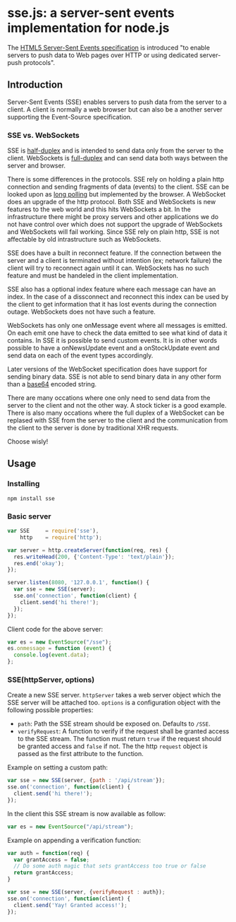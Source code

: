 # sse.js: a server-sent events implementation for node.js #

The [HTML5 Server-Sent Events specification](http://dev.w3.org/html5/eventsource/)
is introduced "to enable servers to push data to Web pages over HTTP or using
dedicated server-push protocols".



## Introduction ##

Server-Sent Events (SSE) enables servers to push data from the server to a client.
A client is normally a web browser but can also be a another server supporting
the Event-Source specification.


### SSE vs. WebSockets ###

SSE is [half-duplex](http://en.wikipedia.org/wiki/Duplex_(telecommunications)#Half-duplex)
and is intended to send data only from the server to the client. WebSockets is
[full-duplex](http://en.wikipedia.org/wiki/Duplex_(telecommunications)#Full-duplex)
and can send data both ways between the server and browser.

There is some differences in the protocols. SSE rely on holding a plain http
connection and sending fragments of data (events) to the client. SSE can be
looked upon as [long polling](http://en.wikipedia.org/wiki/Push_technology#Long_polling)
but implemented by the browser. A WebSocket does an upgrade of the http protocol.
Both SSE and WebSockets is new features to the web world and this hits WebSockets
a bit. In the infrastructure there might be proxy servers and other applications
we do not have control over which does not support the upgrade of WebSockets and
WebSockets will fail working. Since SSE rely on plain http, SSE is not affectable
by old intrastructure such as WebSockets.

SSE does have a built in reconnect feature. If the connection between the server
and a client is terminated without intention (ex; network failure) the client
will try to reconnect again until it can. WebSockets has no such feature and must
be handeled in the client implementation.

SSE also has a optional index feature where each message can have an index. In
the case of a dissconnect and reconnect this index can be used by the client to
get information that it has lost events during the connection outage.
WebSockets does not have such a feature.

WebSockets has only one onMessage event where all messages is emitted. On each
emit one have to check the data emitted to see what kind of data it contains.
In SSE it is possible to send custom events. It is in other words possible to
have a onNewsUpdate event and a onStockUpdate event and send data on each of the
event types accordingly.

Later versions of the WebSocket specification does have support for sending
binary data. SSE is not able to send binary data in any other form than a
[base64](http://en.wikipedia.org/wiki/Base64) encoded string.

There are many occations where one only need to send data from the server to the
client and not the other way. A stock ticker is a good example. There is also
many occations where the full duplex of a WebSocket can be replased with SSE from
the server to the client and the communication from the client to the server
is done by traditional XHR requests.

Choose wisly!



## Usage ##

### Installing ###

`npm install sse`


### Basic server ###

```js
var SSE 	= require('sse'),
	http 	= require('http');

var server = http.createServer(function(req, res) {
  res.writeHead(200, {'Content-Type': 'text/plain'});
  res.end('okay');
});

server.listen(8080, '127.0.0.1', function() {
  var sse = new SSE(server);
  sse.on('connection', function(client) {
    client.send('hi there!');
  });
});
```

Client code for the above server:

```js
var es = new EventSource("/sse");
es.onmessage = function (event) {
  console.log(event.data);
};
```

### SSE(httpServer, options) ###

Create a new SSE server. `httpServer` takes a web server object which the SSE
server will be attached too. `options` is a configuration object with the
following possible properties:

* `path`: Path the SSE stream should be exposed on. Defaults to `/SSE`.
* `verifyRequest`: A function to verify if the request shall be granted access
to the SSE stream. The function must return `true` if the request should be
granted access and `false` if not. The the http `request` object is passed as the
first attribute to the function.

Example on setting a custom path:

```js
var sse = new SSE(server, {path : '/api/stream'});
sse.on('connection', function(client) {
  client.send('hi there!');
});
```

In the client this SSE stream is now available as follow:

```js
var es = new EventSource("/api/stream");
```

Example on appending a verification function:

```js
var auth = function(req) {
  var grantAccess = false;
  // Do some auth magic that sets grantAccess too true or false
  return grantAccess;
}

var sse = new SSE(server, {verifyRequest : auth});
sse.on('connection', function(client) {
  client.send('Yay! Granted access!');
});
```